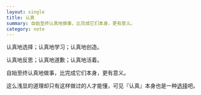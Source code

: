 ```yaml
---
layout: single
title: 认真
summary: 自始至终认真地做事，比完成它们本身，更有意义。
category: note
---
```


认真地选择；认真地学习；认真地创造。

认真地反思；认真地道歉；认真地活着。

自始至终认真地做事，比完成它们本身，更有意义。

这么浅显的道理却只有这样做过的人才能懂，可见『认真』本身也是一种[选择](/note/choice.html)吧。
